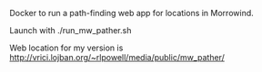 Docker to run a path-finding web app for locations in Morrowind.

Launch with ./run_mw_pather.sh

Web location for my version is http://vrici.lojban.org/~rlpowell/media/public/mw_pather/
